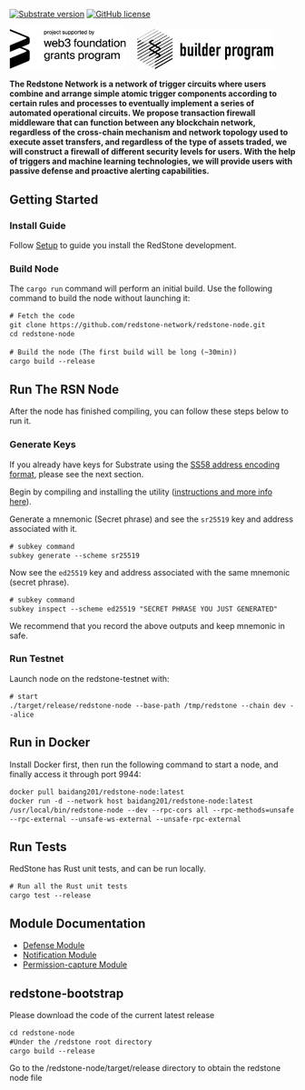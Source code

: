[![Substrate version](https://img.shields.io/badge/Substrate-3.0.0-blue?logo=Parity%20Substrate)](https://substrate.dev/) [![GitHub license](https://img.shields.io/badge/license-GPL3%2FApache2-blue)](#LICENSE)


<a href='https://web3.foundation/'><img width='205' alt='web3f_grants_badge.png' src='https://github.com/heyworld88/gitskills/blob/main/web3f_grants_badge.png'></a>&nbsp;&nbsp;&nbsp;&nbsp;&nbsp;<a href='https://builders.parity.io/'><img width='240' src='https://github.com/heyworld88/gitskills/blob/main/sbp_grants_badge.png'></a>

  
**The Redstone Network is a network of trigger circuits where users combine and arrange simple atomic trigger components according to certain rules and processes to eventually implement a series of automated operational circuits. We propose transaction firewall middleware that can function between any blockchain network, regardless of the cross-chain mechanism and network topology used to execute asset transfers, and regardless of the type of assets traded, we will construct a firewall of different security levels for users. With the help of triggers and machine learning technologies, we will provide users with passive defense and proactive alerting capabilities.** 

## Getting Started


### Install Guide

Follow [Setup](https://docs.substrate.io/install/macos/) to guide you install the RedStone development.

### Build Node

The `cargo run` command will perform an initial build. Use the following command to build the node without launching it:

```
# Fetch the code
git clone https://github.com/redstone-network/redstone-node.git
cd redstone-node

# Build the node (The first build will be long (~30min))
cargo build --release
```

## Run The RSN Node


After the node has finished compiling, you can follow these steps below to run it. 

### Generate Keys

If you already have keys for Substrate using the [SS58 address encoding format](https://docs.substrate.io/v3/advanced/ss58/), please see the next section.

Begin by compiling and installing the utility ([instructions and more info here](https://substrate.dev/docs/en/knowledgebase/integrate/subkey)). 

Generate a mnemonic (Secret phrase) and see the `sr25519` key and address associated with it.

```
# subkey command
subkey generate --scheme sr25519
```

Now see the `ed25519` key and address associated with the same mnemonic (secret phrase).

```
# subkey command
subkey inspect --scheme ed25519 "SECRET PHRASE YOU JUST GENERATED"
```

We recommend that you record the above outputs and keep mnemonic in safe.

### Run Testnet

Launch node on the redstone-testnet with:

```
# start
./target/release/redstone-node --base-path /tmp/redstone --chain dev --alice
```

## Run in Docker

Install Docker first, then run the following command to start a node, and finally access it through port 9944:

```
docker pull baidang201/redstone-node:latest
docker run -d --network host baidang201/redstone-node:latest /usr/local/bin/redstone-node --dev --rpc-cors all --rpc-methods=unsafe --rpc-external --unsafe-ws-external --unsafe-rpc-external
```

## Run Tests


RedStone has Rust unit tests, and can be run locally.

```
# Run all the Rust unit tests
cargo test --release
```

## Module Documentation


* [Defense Module](https://github.com/redstone-network/redstone-node/tree/main/pallets/defense)
* [Notification Module](https://github.com/redstone-network/redstone-node/tree/main/pallets/notification)
* [Permission-capture Module](https://github.com/redstone-network/redstone-node/tree/main/pallets/permission-capture)

## redstone-bootstrap

Please download the code of the current latest release
```
cd redstone-node
#Under the /redstone root directory
cargo build --release
```
Go to the /redstone-node/target/release directory to obtain the redstone node file
